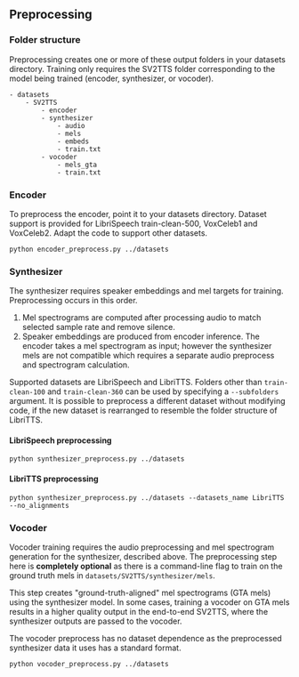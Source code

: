 ## Preprocessing

### Folder structure

Preprocessing creates one or more of these output folders in your datasets directory. Training only requires the SV2TTS folder corresponding to the model being trained (encoder, synthesizer, or vocoder).
```
- datasets
    - SV2TTS
        - encoder
        - synthesizer
            - audio
            - mels
            - embeds
            - train.txt
        - vocoder
            - mels_gta
            - train.txt
```

### Encoder

To preprocess the encoder, point it to your datasets directory. Dataset support is provided for LibriSpeech train-clean-500, VoxCeleb1 and VoxCeleb2. Adapt the code to support other datasets.

```
python encoder_preprocess.py ../datasets
```


### Synthesizer

The synthesizer requires speaker embeddings and mel targets for training. Preprocessing occurs in this order.

1. Mel spectrograms are computed after processing audio to match selected sample rate and remove silence.
2. Speaker embeddings are produced from encoder inference. The encoder takes a mel spectrogram as input; however the synthesizer mels are not compatible which requires a separate audio preprocess and spectrogram calculation.

Supported datasets are LibriSpeech and LibriTTS. Folders other than `train-clean-100` and `train-clean-360` can be used by specifying a `--subfolders` argument. It is possible to preprocess a different dataset without modifying code, if the new dataset is rearranged to resemble the folder structure of LibriTTS.

#### LibriSpeech preprocessing

```
python synthesizer_preprocess.py ../datasets
```

#### LibriTTS preprocessing

```
python synthesizer_preprocess.py ../datasets --datasets_name LibriTTS --no_alignments
```


### Vocoder

Vocoder training requires the audio preprocessing and mel spectrogram generation for the synthesizer, described above. The preprocessing step here is **completely optional** as there is a command-line flag to train on the ground truth mels in `datasets/SV2TTS/synthesizer/mels`.

This step creates "ground-truth-aligned" mel spectrograms (GTA mels) using the synthesizer model. In some cases, training a vocoder on GTA mels results in a higher quality output in the end-to-end SV2TTS, where the synthesizer outputs are passed to the vocoder.

The vocoder preprocess has no dataset dependence as the preprocessed synthesizer data it uses has a standard format. 

```
python vocoder_preprocess.py ../datasets
```
